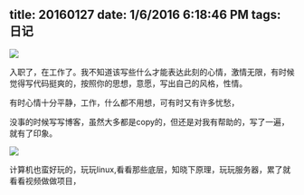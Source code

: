 title: 20160127
date: 1/6/2016 6:18:46 PM 
tags: 日记
---

![](http://7xpw00.com1.z0.glb.clouddn.com/image45.jpg)

  入职了，在工作了。我不知道该写些什么才能表达此刻的心情，激情无限，有时候觉得写代码挺爽的，按照你的思想，意愿，写出自己的风格，性情。

  有时心情十分平静，工作，什么都不用想，可有时又有许多忧愁，

 没事的时候写写博客，虽然大多都是copy的，但还是对我有帮助的，写了一遍，就有了印象。

![](http://7xpw00.com1.z0.glb.clouddn.com/image612edf3ajw1dq5mdg3i2oj.jpg)

 计算机也蛮好玩的，玩玩linux,看看那些底层，知晓下原理，玩玩服务器，累了就看看视频做做项目，